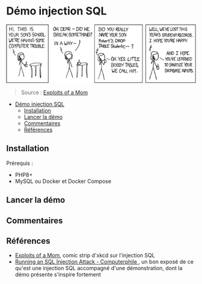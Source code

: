 # Démo injection SQL

![](assets/exploits_of_a_mom.png)

> Source : [Exploits of a Mom](https://xkcd.com/327/)

- [Démo injection SQL](#démo-injection-sql)
  - [Installation](#installation)
  - [Lancer la démo](#lancer-la-démo)
  - [Commentaires](#commentaires)
  - [Références](#références)


## Installation

Prérequis :

- PHP8+
- MySQL ou Docker et Docker Compose

## Lancer la démo


## Commentaires

## Références

- [Exploits of a Mom](https://xkcd.com/327/), comic strip d'xkcd sur l'injection SQL
- [Running an SQL Injection Attack - Computerphile ](https://www.youtube.com/watch?v=ciNHn38EyRc), un bon exposé de ce qu'est une injection SQL accompagné d'une démonstration, dont la démo présente s'inspire fortement